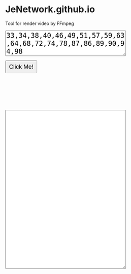 # JeNetwork.github.io
Tool for render video by FFmpeg
<textarea id="tbx1" style="width:380px; height:80px; font-size:16pt;">33,34,38,40,46,49,51,57,59,63,64,68,72,74,78,87,86,89,90,94,98</textarea>
<input type="button" value="Click Me!" onclick="Loto();" style="width:100px; height:40px; font-size:14pt;"/><br/>
<b id="lb1" style="font-size:16pt; color:green;"></b><br/>
<b id="lb2" style="font-size:16pt; color:green;"></b><br/>
<b id="lb6" style="font-size:16pt; color:green;"></b><br/>
<b id="lb3" style="font-size:16pt; color:red;"></b><br/>
<b id="lb4" style="font-size:16pt; color:red;"></b><br/>
<b id="lb5" style="font-size:16pt; color:red;"></b><br/>
<textarea id="tbx2" style="width:380px; height:500px;"></textarea>

<script language="JavaScript" type="text/javascript">
function Loto()
{
  var string = document.getElementById("tbx1").value;
  //var array = string.split(',').map(function(n) {return Number(n);});
  var array = string.split(',');
  var sb="";
  for(let i=0; i<array.length; i++) {	sb+="0"+array[i]+",1"+array[i]+",2"+array[i]+",3"+array[i]+",4"+array[i]+",5"+array[i]+",6"+array[i]+",7"+array[i]+",8"+array[i]+",9"+array[i]+","; }
  var n1 = array.length * 230; var n1s=n1.toString().replace(/\B(?=(\d{3})+\b)/g, ",") + "K";
  var n2 = array.length * 170; var n2s=n2.toString().replace(/\B(?=(\d{3})+\b)/g, ",") + "K";
  var d3=3*n2; var d4=4*n2; var d5=5*n2; var d6=6*n2;
  document.getElementById("tbx2").value = sb;
  document.getElementById("lb1").innerHTML = array.length + " x 230 = " + n1s;
  document.getElementById("lb2").innerHTML = array.length + " x 170 = " + n2s;
  document.getElementById("lb6").innerHTML = n2s + " x 3 = " + d3.toString().replace(/\B(?=(\d{3})+\b)/g, ",") + "K + " + n1s + " = " + (n1+d3).toString().replace(/\B(?=(\d{3})+\b)/g, ",") + "K";
  document.getElementById("lb3").innerHTML = n2s + " x 4 = " + d4.toString().replace(/\B(?=(\d{3})+\b)/g, ",") + "K + " + n1s + " = " + (n1+d4).toString().replace(/\B(?=(\d{3})+\b)/g, ",") + "K";
  document.getElementById("lb4").innerHTML = n2s + " x 5 = " + d5.toString().replace(/\B(?=(\d{3})+\b)/g, ",") + "K + " + n1s + " = " + (n1+d5).toString().replace(/\B(?=(\d{3})+\b)/g, ",") + "K";
  document.getElementById("lb5").innerHTML = n2s + " x 6 = " + d6.toString().replace(/\B(?=(\d{3})+\b)/g, ",") + "K + " + n1s + " = " + (n1+d6).toString().replace(/\B(?=(\d{3})+\b)/g, ",") + "K";
  navigator.clipboard.writeText(sb); // Copy to Clipboard
}
</script>
